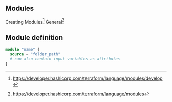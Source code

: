 Modules
---
Creating Modules[^1]
General[^2]

Module definition
---
```terraform
module "name" {
  source = "folder_path"
  # can also contain input variables as attributes
}
```

[^1]: https://developer.hashicorp.com/terraform/language/modules/develop
[^2]: https://developer.hashicorp.com/terraform/language/modules
